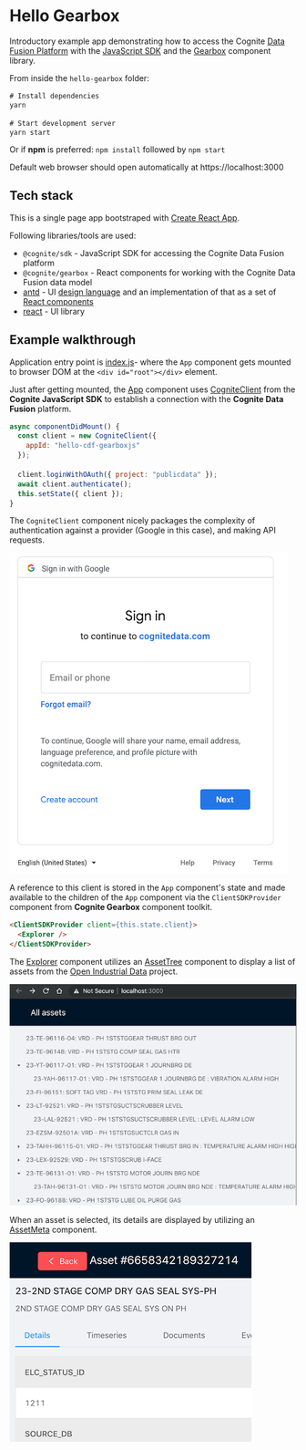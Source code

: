 # Hello Gearbox

Introductory example app demonstrating how to access the Cognite [Data Fusion Platform](https://cognite.com/products/cognite-data-fusion) with the [JavaScript SDK](https://github.com/cognitedata/cognitesdk-js) and the [Gearbox](https://github.com/cognitedata/gearbox.js) component library.

From inside the `hello-gearbox` folder:

```shell
# Install dependencies
yarn

# Start development server
yarn start
```

Or if **npm** is preferred: `npm install` followed by `npm start`

Default web browser should open automatically at https://localhost:3000

## Tech stack

This is a single page app bootstraped with
[Create React App](https://facebook.github.io/create-react-app/docs/getting-started).

Following libraries/tools are used:

- `@cognite/sdk` - JavaScript SDK for accessing the Cognite Data Fusion platform
- `@cognite/gearbox` - React components for working with the Cognite Data Fusion data model
- [antd](https://github.com/ant-design/ant-design) - UI [design language](https://ant.design/docs/spec/introduce) and an implementation of that as a set of [React components](https://ant.design/docs/react/introduce)
- [react](https://github.com/facebook/react) - UI library

## Example walkthrough

Application entry point is [index.js](src/index.js)- where the `App` component gets
mounted to browser DOM at the `<div id="root"></div>` element.

Just after getting mounted, the [App](src/App.js) component uses
[CogniteClient](https://cognitedata.github.io/cognitesdk-js/classes/cogniteclient.html)
from the **Cognite JavaScript SDK** to establish a connection with the
**Cognite Data Fusion** platform.

```js
async componentDidMount() {
  const client = new CogniteClient({
    appId: "hello-cdf-gearboxjs"
  });

  client.loginWithOAuth({ project: "publicdata" });
  await client.authenticate();
  this.setState({ client });
}
```

The `CogniteClient` component nicely packages the complexity of authentication
against a provider (Google in this case), and making API requests.

![](res/hello-0.png)

A reference to this client is stored in the `App` component's state and made available 
to the children of the `App` component via the `ClientSDKProvider` component from 
**Cognite Gearbox** component toolkit.

```html
<ClientSDKProvider client={this.state.client}>
  <Explorer />
</ClientSDKProvider>
```

The [Explorer](src/Explorer.js) component utilizes an
[AssetTree](https://cognitedata.github.io/gearbox.js/?path=/story/assettree--full-description)
component to display a list of assets from the
[Open Industrial Data](https://openindustrialdata.com) project.

![](res/hello-1.png)

When an asset is selected, its details are displayed by utilizing an
[AssetMeta](https://cognitedata.github.io/gearbox.js/?path=/story/assetmeta--full-description) component.

![](res/hello-2.png)

